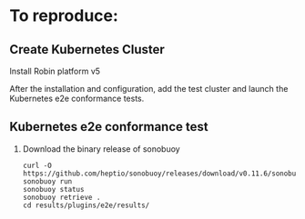 # To reproduce: 

## Create Kubernetes Cluster 

Install Robin platform v5

After the installation and configuration, add the test cluster and launch the Kubernetes e2e conformance tests.

## Kubernetes e2e conformance test

1. Download the binary release of sonobuoy
    ```shell 
    curl -O https://github.com/heptio/sonobuoy/releases/download/v0.11.6/sonobuoy_0.11.6_linux_amd64.tar.gz
    sonobuoy run
    sonobuoy status
    sonobuoy retrieve .
    cd results/plugins/e2e/results/
    ``` 
